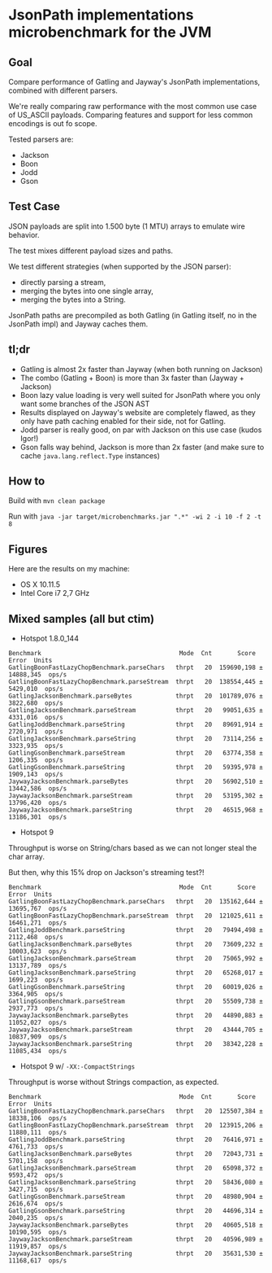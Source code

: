 # JsonPath implementations microbenchmark for the JVM

## Goal

Compare performance of Gatling and Jayway's JsonPath implementations, combined with different parsers.

We're really comparing raw performance with the most common use case of US_ASCII payloads.
Comparing features and support for less common encodings is out fo scope.

Tested parsers are:
* Jackson
* Boon
* Jodd
* Gson

## Test Case

JSON payloads are split into 1.500 byte (1 MTU) arrays to emulate wire behavior.

The test mixes different payload sizes and paths.

We test different strategies (when supported by the JSON parser):
* directly parsing a stream,
* merging the bytes into one single array,
* merging the bytes into a String.

JsonPath paths are precompiled as both Gatling (in Gatling itself, no in the JsonPath impl) and Jayway caches them.

## tl;dr

* Gatling is almost 2x faster than Jayway (when both running on Jackson)
* The combo (Gatling + Boon) is more than 3x faster than (Jayway + Jackson)
* Boon lazy value loading is very well suited for JsonPath where you only want some branches of the JSON AST
* Results displayed on Jayway's website are completely flawed, as they only have path caching enabled for their side, not for Gatling.
* Jodd parser is really good, on par with Jackson on this use case (kudos Igor!)
* Gson falls way behind, Jackson is more than 2x faster (and make sure to cache `java.lang.reflect.Type` instances)

## How to

Build with `mvn clean package`

Run with `java -jar target/microbenchmarks.jar ".*" -wi 2 -i 10 -f 2 -t 8`

## Figures

Here are the results on my machine:

* OS X 10.11.5
* Intel Core i7 2,7 GHz

## Mixed samples (all but ctim)

* Hotspot 1.8.0_144

```
Benchmark                                      Mode  Cnt       Score       Error  Units
GatlingBoonFastLazyChopBenchmark.parseChars   thrpt   20  159690,198 ± 14888,345  ops/s
GatlingBoonFastLazyChopBenchmark.parseStream  thrpt   20  138554,445 ±  5429,010  ops/s
GatlingJacksonBenchmark.parseBytes            thrpt   20  101789,076 ±  3822,680  ops/s
GatlingJacksonBenchmark.parseStream           thrpt   20   99051,635 ±  4331,016  ops/s
GatlingJoddBenchmark.parseString              thrpt   20   89691,914 ±  2720,971  ops/s
GatlingJacksonBenchmark.parseString           thrpt   20   73114,256 ±  3323,935  ops/s
GatlingGsonBenchmark.parseStream              thrpt   20   63774,358 ±  1206,335  ops/s
GatlingGsonBenchmark.parseString              thrpt   20   59395,978 ±  1909,143  ops/s
JaywayJacksonBenchmark.parseBytes             thrpt   20   56902,510 ± 13442,586  ops/s
JaywayJacksonBenchmark.parseStream            thrpt   20   53195,302 ± 13796,420  ops/s
JaywayJacksonBenchmark.parseString            thrpt   20   46515,968 ± 13186,301  ops/s
```

* Hotspot 9

Throughput is worse on String/chars based as we can not longer steal the char array.

But then, why this 15% drop on Jackson's streaming test?!

```
Benchmark                                      Mode  Cnt       Score       Error  Units
GatlingBoonFastLazyChopBenchmark.parseChars   thrpt   20  135162,644 ± 13695,767  ops/s
GatlingBoonFastLazyChopBenchmark.parseStream  thrpt   20  121025,611 ± 16461,271  ops/s
GatlingJoddBenchmark.parseString              thrpt   20   79494,498 ±  2112,468  ops/s
GatlingJacksonBenchmark.parseBytes            thrpt   20   73609,232 ± 10003,623  ops/s
GatlingJacksonBenchmark.parseStream           thrpt   20   75065,992 ± 13137,789  ops/s
GatlingJacksonBenchmark.parseString           thrpt   20   65268,017 ±  1699,223  ops/s
GatlingGsonBenchmark.parseString              thrpt   20   60019,026 ±  3364,905  ops/s
GatlingGsonBenchmark.parseStream              thrpt   20   55509,738 ±  2937,773  ops/s
JaywayJacksonBenchmark.parseBytes             thrpt   20   44890,883 ± 11052,027  ops/s
JaywayJacksonBenchmark.parseStream            thrpt   20   43444,705 ± 10837,909  ops/s
JaywayJacksonBenchmark.parseString            thrpt   20   38342,228 ± 11085,434  ops/s
```

* Hotspot 9 w/ `-XX:-CompactStrings`

Throughput is worse without Strings compaction, as expected.

```
Benchmark                                      Mode  Cnt       Score       Error  Units
GatlingBoonFastLazyChopBenchmark.parseChars   thrpt   20  125507,384 ± 18338,106  ops/s
GatlingBoonFastLazyChopBenchmark.parseStream  thrpt   20  123915,206 ± 11880,111  ops/s
GatlingJoddBenchmark.parseString              thrpt   20   76416,971 ±  4761,733  ops/s
GatlingJacksonBenchmark.parseBytes            thrpt   20   72043,731 ±  5701,158  ops/s
GatlingJacksonBenchmark.parseStream           thrpt   20   65098,372 ±  9593,472  ops/s
GatlingJacksonBenchmark.parseString           thrpt   20   58436,080 ±  3427,715  ops/s
GatlingGsonBenchmark.parseStream              thrpt   20   48980,904 ±  2616,674  ops/s
GatlingGsonBenchmark.parseString              thrpt   20   44696,314 ±  2040,235  ops/s
JaywayJacksonBenchmark.parseBytes             thrpt   20   40605,518 ± 10190,595  ops/s
JaywayJacksonBenchmark.parseStream            thrpt   20   40596,989 ± 11919,857  ops/s
JaywayJacksonBenchmark.parseString            thrpt   20   35631,530 ± 11168,617  ops/s
```

